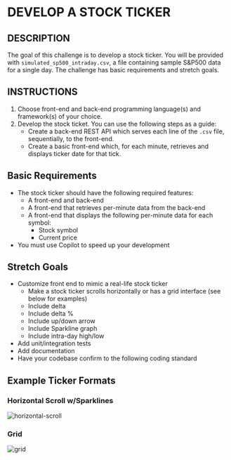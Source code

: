 # DEVELOP A STOCK TICKER

## DESCRIPTION

The goal of this challenge is to develop a stock ticker. You will be provided with `simulated_sp500_intraday.csv`, a file containing sample S&P500 data for a single day.  The challenge has basic requirements and stretch goals.

## INSTRUCTIONS

1. Choose front-end and back-end programming language(s) and framework(s) of your choice.
2. Develop the stock ticket. You can use the following steps as a guide:
    - Create a back-end REST API  which serves each line of the `.csv` file, sequentially, to the front-end.
    - Create a basic front-end which, for each minute, retrieves and displays ticker date for that tick.

## Basic Requirements

- The stock ticker should have the following required features:
    - A front-end and back-end
    - A front-end that retrieves per-minute data from the back-end
    - A front-end that displays the following per-minute data for each symbol:
      - Stock symbol
      - Current price
- You must use Copilot to speed up your development

## Stretch Goals

- Customize front end to mimic a real-life stock ticker
  - Make a stock ticker scrolls horizontally or has a grid interface (see below for examples)
  - Include delta
  - Include delta %
  - Include up/down arrow
  - Include Sparkline graph
  - Include intra-day high/low
- Add unit/integration tests
- Add documentation
- Have your codebase confirm to the following coding standard

## Example Ticker Formats

### Horizontal Scroll w/Sparklines

![horizontal-scroll](https://github.com/user-attachments/assets/cf29f994-2826-418c-bd24-cbbd177b43f1)

### Grid
![grid](https://github.com/user-attachments/assets/d01b173d-ee92-44e9-9ee1-57a2c528cd20)
